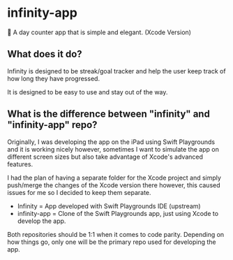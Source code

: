 # infinity-app
📅 A day counter app that is simple and elegant. (Xcode Version)

## What does it do?

Infinity is designed to be streak/goal tracker and help the user keep track of how long they have progressed. 

It is designed to be easy to use and stay out of the way.

## What is the difference between "infinity" and "infinity-app" repo?

Originally, I was developing the app on the iPad using Swift Playgrounds and it is working nicely however, sometimes I want to simulate the app on different screen sizes but also take advantage of Xcode's advanced features.

I had the plan of having a separate folder for the Xcode project and simply push/merge the changes of the Xcode version there however, this caused issues for me so I decided to keep them separate. 

- Infinity = App developed with Swift Playgrounds IDE (upstream)
- infinity-app = Clone of the Swift Playgrounds app, just using Xcode to develop the app.

Both repositories should be 1:1 when it comes to code parity. Depending on how things go, only one will be the primary repo used for developing the app.